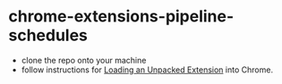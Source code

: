 # chrome-extensions-pipeline-schedules

- clone the repo onto your machine
- follow instructions for [Loading an Unpacked Extension](https://developer.chrome.com/docs/extensions/mv3/getstarted/development-basics/#load-unpacked) into Chrome.
